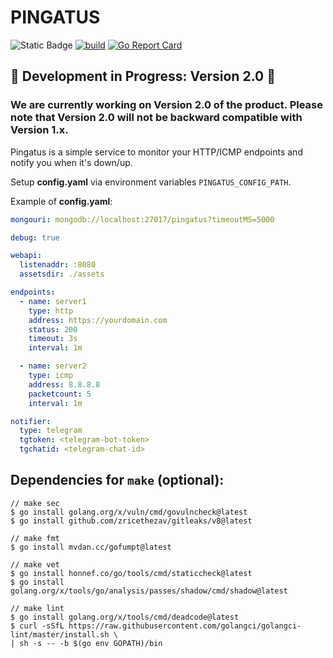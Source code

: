 # PINGATUS

![Static Badge](https://img.shields.io/badge/Go-1.23.4-blue)
[![build](https://github.com/adobromilskiy/pingatus/actions/workflows/ci.yml/badge.svg)](https://github.com/adobromilskiy/pingatus/actions/workflows/test.yml)
[![Go Report Card](https://goreportcard.com/badge/github.com/adobromilskiy/pingatus)](https://goreportcard.com/report/github.com/adobromilskiy/pingatus)

## 🚧 Development in Progress: Version 2.0 🚧

### We are currently working on Version 2.0 of the product. Please note that Version 2.0 will not be backward compatible with Version 1.x.


Pingatus is a simple service to monitor your HTTP/ICMP endpoints and notify you when it's down/up.

Setup **config.yaml** via environment variables `PINGATUS_CONFIG_PATH`.

Example of **config.yaml**:

```yaml
mongouri: mongodb://localhost:27017/pingatus?timeoutMS=5000

debug: true

webapi:
  listenaddr: :8080
  assetsdir: ./assets

endpoints:
  - name: server1
    type: http
    address: https://yourdomain.com
    status: 200
    timeout: 3s
    interval: 1m

  - name: server2
    type: icmp
    address: 8.8.8.8
    packetcount: 5
    interval: 1m

notifier:
  type: telegram
  tgtoken: <telegram-bot-token>
  tgchatid: <telegram-chat-id>
```

## Dependencies for `make` (**optional**):

```
// make sec
$ go install golang.org/x/vuln/cmd/govulncheck@latest
$ go install github.com/zricethezav/gitleaks/v8@latest

// make fmt
$ go install mvdan.cc/gofumpt@latest

// make vet
$ go install honnef.co/go/tools/cmd/staticcheck@latest
$ go install golang.org/x/tools/go/analysis/passes/shadow/cmd/shadow@latest

// make lint
$ go install golang.org/x/tools/cmd/deadcode@latest
$ curl -sSfL https://raw.githubusercontent.com/golangci/golangci-lint/master/install.sh \
| sh -s -- -b $(go env GOPATH)/bin
```
